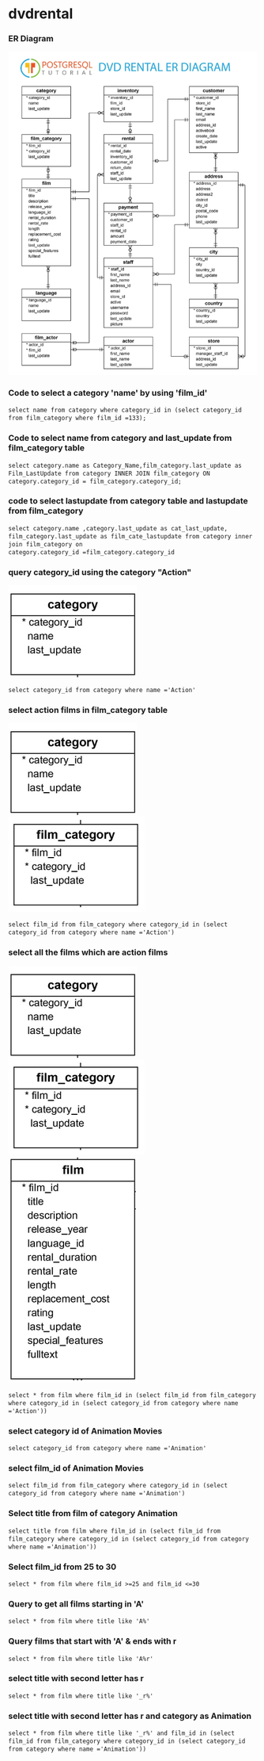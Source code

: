 # dvdrental


### ER Diagram
![dvdrental_ER](dvdrental_ER.jpg)


### Code to select a category 'name' by using 'film_id'
```
select name from category where category_id in (select category_id from film_category where film_id =133);
```

### Code to select name from  category and last_update from film_category table 
```
select category.name as Category_Name,film_category.last_update as Film_LastUpdate from category INNER JOIN film_category ON category.category_id = film_category.category_id;
```
### code to select lastupdate from category table and lastupdate from film_category
```
select category.name ,category.last_update as cat_last_update,
film_category.last_update as film_cate_lastupdate from category inner join film_category on
category.category_id =film_category.category_id
```
### query category_id using the category "Action"
![category](category.jpg)
```
select category_id from category where name ='Action'
```
### select action films in film_category table
![category](category.jpg) ![category](film_category.jpg)
```
select film_id from film_category where category_id in (select category_id from category where name ='Action')
```
### select all the films  which are action films
![category](category.jpg) ![category](film_category.jpg) 
![category](film.jpg)
```
select * from film where film_id in (select film_id from film_category where category_id in (select category_id from category where name ='Action'))
```
### select category id of Animation Movies
```
select category_id from category where name ='Animation'
```
### select film_id of Animation Movies
```
select film_id from film_category where category_id in (select category_id from category where name ='Animation')
```
### Select title from film of category Animation
```
select title from film where film_id in (select film_id from film_category where category_id in (select category_id from category where name ='Animation'))

```
### Select film_id from 25 to 30
```
select * from film where film_id >=25 and film_id <=30 
```
### Query to get all films starting in 'A'
```
select * from film where title like 'A%'
```
### Query films that start with 'A' & ends with r
```
select * from film where title like 'A%r'
```
### select title with second letter has r
```
select * from film where title like '_r%'
```
### select title with second letter has r and category as Animation
```
select * from film where title like '_r%' and film_id in (select film_id from film_category where category_id in (select category_id from category where name ='Animation'))

```